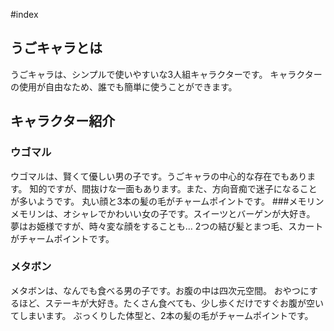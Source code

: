 #index
## うごキャラとは
うごキャラは、シンプルで使いやすいな3人組キャラクターです。
キャラクターの使用が自由なため、誰でも簡単に使うことができます。

## キャラクター紹介
### ウゴマル
ウゴマルは、賢くて優しい男の子です。うごキャラの中心的な存在でもあります。
知的ですが、間抜けな一面もあります。また、方向音痴で迷子になることが多いようです。
丸い顔と3本の髪の毛がチャームポイントです。
###メモリン
メモリンは、オシャレでかわいい女の子です。スイーツとバーゲンが大好き。
夢はお姫様ですが、時々変な顔をすることも…
2つの結び髪とまつ毛、スカートがチャームポイントです。
### メタボン
メタボンは、なんでも食べる男の子です。お腹の中は四次元空間。
おやつにするほど、ステーキが大好き。たくさん食べても、少し歩くだけですぐお腹が空いてしまいます。
ぶっくりした体型と、2本の髪の毛がチャームポイントです。
